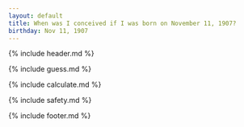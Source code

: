 ```yaml
---
layout: default
title: When was I conceived if I was born on November 11, 1907?
birthday: Nov 11, 1907
---
```


{% include header.md %}

{% include guess.md %}

{% include calculate.md %}

{% include safety.md %}

{% include footer.md %}



